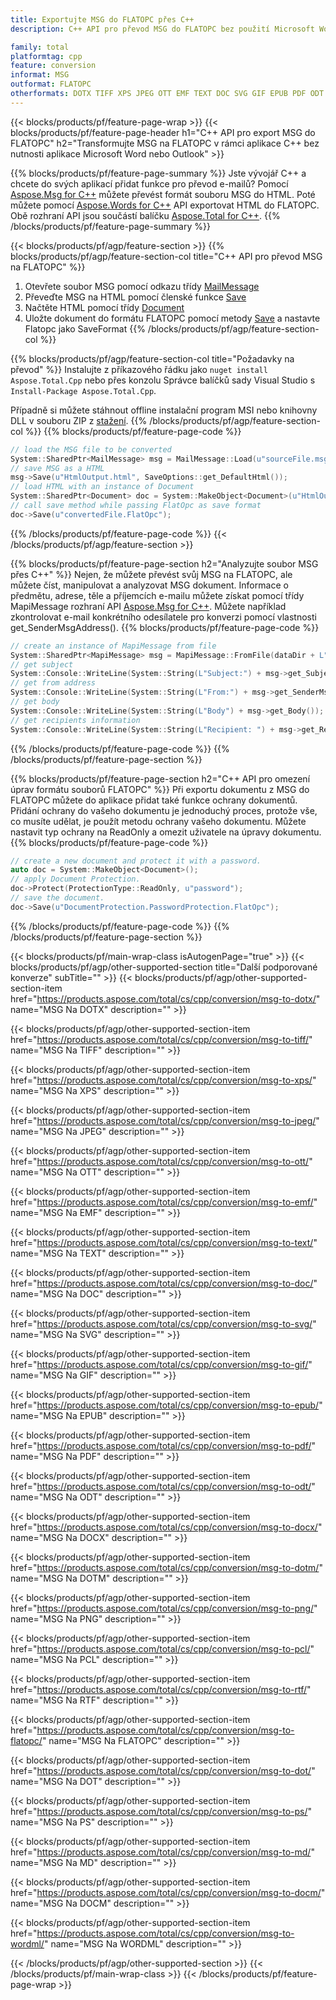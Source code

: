 ```yaml
---
title: Exportujte MSG do FLATOPC přes C++
description: C++ API pro převod MSG do FLATOPC bez použití Microsoft Word nebo Outlook

family: total
platformtag: cpp
feature: conversion
informat: MSG
outformat: FLATOPC
otherformats: DOTX TIFF XPS JPEG OTT EMF TEXT DOC SVG GIF EPUB PDF ODT DOCX DOTM PNG PCL RTF BMP DOT PS MD DOCM WORDML
---
```

{{< blocks/products/pf/feature-page-wrap >}}
{{< blocks/products/pf/feature-page-header h1="C++ API pro export MSG do FLATOPC" h2="Transformujte MSG na FLATOPC v rámci aplikace C++ bez nutnosti aplikace Microsoft Word nebo Outlook" >}}

{{% blocks/products/pf/feature-page-summary %}}
Jste vývojář C++ a chcete do svých aplikací přidat funkce pro převod e-mailů? Pomocí [Aspose.Msg for C++](https://products.aspose.com/msg/cpp/) můžete převést formát souboru MSG do HTML. Poté můžete pomocí [Aspose.Words for C++](https://products.aspose.com/words/cpp/) API exportovat HTML do FLATOPC. Obě rozhraní API jsou součástí balíčku [Aspose.Total for C++](https://products.aspose.com/total/cpp/). 
{{% /blocks/products/pf/feature-page-summary  %}}

{{< blocks/products/pf/agp/feature-section >}}
{{% blocks/products/pf/agp/feature-section-col title="C++ API pro převod MSG na FLATOPC" %}}
1. Otevřete soubor MSG pomocí odkazu třídy [MailMessage](https://reference.aspose.com/msg/cpp/class/aspose.msg.mail_message)
2. Převeďte MSG na HTML pomocí členské funkce [Save](https://reference.aspose.com/msg/cpp/class/aspose.msg.mail_message#a7e7c6b50c8db5a8bcc6934db02b4a786)
3. Načtěte HTML pomocí třídy [Document](https://reference.aspose.com/words/cpp/class/aspose.words.document)
4. Uložte dokument do formátu FLATOPC pomocí metody [Save](https://reference.aspose.com/words/cpp/class/aspose.words.document#save_string_saveformat) a nastavte Flatopc jako SaveFormat
{{% /blocks/products/pf/agp/feature-section-col %}}

{{% blocks/products/pf/agp/feature-section-col title="Požadavky na převod" %}}
Instalujte z příkazového řádku jako ```nuget install Aspose.Total.Cpp``` nebo přes konzolu Správce balíčků sady Visual Studio s ```Install-Package Aspose.Total.Cpp```.

Případně si můžete stáhnout offline instalační program MSI nebo knihovny DLL v souboru ZIP z [stažení](https://releases.aspose.comtotal/cpp).
{{% /blocks/products/pf/agp/feature-section-col %}}
{{% blocks/products/pf/feature-page-code %}}

```cpp
// load the MSG file to be converted
System::SharedPtr<MailMessage> msg = MailMessage::Load(u"sourceFile.msg");
// save MSG as a HTML 
msg->Save(u"HtmlOutput.html", SaveOptions::get_DefaultHtml());  
// load HTML with an instance of Document
System::SharedPtr<Document> doc = System::MakeObject<Document>(u"HtmlOutput.html");
// call save method while passing FlatOpc as save format
doc->Save(u"convertedFile.FlatOpc");
```


{{% /blocks/products/pf/feature-page-code %}}
{{< /blocks/products/pf/agp/feature-section >}}

{{% blocks/products/pf/feature-page-section  h2="Analyzujte soubor MSG přes C++" %}}
Nejen, že můžete převést svůj MSG na FLATOPC, ale můžete číst, manipulovat a analyzovat MSG dokument. Informace o předmětu, adrese, těle a příjemcích e-mailu můžete získat pomocí třídy MapiMessage rozhraní API [Aspose.Msg for C++](https://products.aspose.com/msg/cpp/). Můžete například zkontrolovat e-mail konkrétního odesílatele pro konverzi pomocí vlastnosti get_SenderMsgAddress().
{{% blocks/products/pf/feature-page-code %}}

```cpp
// create an instance of MapiMessage from file
System::SharedPtr<MapiMessage> msg = MapiMessage::FromFile(dataDir + L"message.msg");
// get subject
System::Console::WriteLine(System::String(L"Subject:") + msg->get_Subject());
// get from address
System::Console::WriteLine(System::String(L"From:") + msg->get_SenderMsgAddress());
// get body
System::Console::WriteLine(System::String(L"Body") + msg->get_Body());
// get recipients information
System::Console::WriteLine(System::String(L"Recipient: ") + msg->get_Recipients());
```

{{% /blocks/products/pf/feature-page-code  %}}
{{% /blocks/products/pf/feature-page-section %}}

{{% blocks/products/pf/feature-page-section  h2="C++ API pro omezení úprav formátu souborů FLATOPC" %}}
Při exportu dokumentu z MSG do FLATOPC můžete do aplikace přidat také funkce ochrany dokumentů. Přidání ochrany do vašeho dokumentu je jednoduchý proces, protože vše, co musíte udělat, je použít metodu ochrany vašeho dokumentu. Můžete nastavit typ ochrany na ReadOnly a omezit uživatele na úpravy dokumentu.
{{% blocks/products/pf/feature-page-code %}}

```cpp
// create a new document and protect it with a password.
auto doc = System::MakeObject<Document>();
// apply Document Protection.
doc->Protect(ProtectionType::ReadOnly, u"password");
// save the document.
doc->Save(u"DocumentProtection.PasswordProtection.FlatOpc");
```

{{% /blocks/products/pf/feature-page-code  %}}
{{% /blocks/products/pf/feature-page-section %}}

{{< blocks/products/pf/main-wrap-class isAutogenPage="true" >}}
{{< blocks/products/pf/agp/other-supported-section title="Další podporované konverze" subTitle="" >}}
{{< blocks/products/pf/agp/other-supported-section-item href="https://products.aspose.com/total/cs/cpp/conversion/msg-to-dotx/" name="MSG Na DOTX" description="" >}}

{{< blocks/products/pf/agp/other-supported-section-item href="https://products.aspose.com/total/cs/cpp/conversion/msg-to-tiff/" name="MSG Na TIFF" description="" >}}

{{< blocks/products/pf/agp/other-supported-section-item href="https://products.aspose.com/total/cs/cpp/conversion/msg-to-xps/" name="MSG Na XPS" description="" >}}

{{< blocks/products/pf/agp/other-supported-section-item href="https://products.aspose.com/total/cs/cpp/conversion/msg-to-jpeg/" name="MSG Na JPEG" description="" >}}

{{< blocks/products/pf/agp/other-supported-section-item href="https://products.aspose.com/total/cs/cpp/conversion/msg-to-ott/" name="MSG Na OTT" description="" >}}

{{< blocks/products/pf/agp/other-supported-section-item href="https://products.aspose.com/total/cs/cpp/conversion/msg-to-emf/" name="MSG Na EMF" description="" >}}

{{< blocks/products/pf/agp/other-supported-section-item href="https://products.aspose.com/total/cs/cpp/conversion/msg-to-text/" name="MSG Na TEXT" description="" >}}

{{< blocks/products/pf/agp/other-supported-section-item href="https://products.aspose.com/total/cs/cpp/conversion/msg-to-doc/" name="MSG Na DOC" description="" >}}

{{< blocks/products/pf/agp/other-supported-section-item href="https://products.aspose.com/total/cs/cpp/conversion/msg-to-svg/" name="MSG Na SVG" description="" >}}

{{< blocks/products/pf/agp/other-supported-section-item href="https://products.aspose.com/total/cs/cpp/conversion/msg-to-gif/" name="MSG Na GIF" description="" >}}

{{< blocks/products/pf/agp/other-supported-section-item href="https://products.aspose.com/total/cs/cpp/conversion/msg-to-epub/" name="MSG Na EPUB" description="" >}}

{{< blocks/products/pf/agp/other-supported-section-item href="https://products.aspose.com/total/cs/cpp/conversion/msg-to-pdf/" name="MSG Na PDF" description="" >}}

{{< blocks/products/pf/agp/other-supported-section-item href="https://products.aspose.com/total/cs/cpp/conversion/msg-to-odt/" name="MSG Na ODT" description="" >}}

{{< blocks/products/pf/agp/other-supported-section-item href="https://products.aspose.com/total/cs/cpp/conversion/msg-to-docx/" name="MSG Na DOCX" description="" >}}

{{< blocks/products/pf/agp/other-supported-section-item href="https://products.aspose.com/total/cs/cpp/conversion/msg-to-dotm/" name="MSG Na DOTM" description="" >}}

{{< blocks/products/pf/agp/other-supported-section-item href="https://products.aspose.com/total/cs/cpp/conversion/msg-to-png/" name="MSG Na PNG" description="" >}}

{{< blocks/products/pf/agp/other-supported-section-item href="https://products.aspose.com/total/cs/cpp/conversion/msg-to-pcl/" name="MSG Na PCL" description="" >}}

{{< blocks/products/pf/agp/other-supported-section-item href="https://products.aspose.com/total/cs/cpp/conversion/msg-to-rtf/" name="MSG Na RTF" description="" >}}

{{< blocks/products/pf/agp/other-supported-section-item href="https://products.aspose.com/total/cs/cpp/conversion/msg-to-flatopc/" name="MSG Na FLATOPC" description="" >}}

{{< blocks/products/pf/agp/other-supported-section-item href="https://products.aspose.com/total/cs/cpp/conversion/msg-to-dot/" name="MSG Na DOT" description="" >}}

{{< blocks/products/pf/agp/other-supported-section-item href="https://products.aspose.com/total/cs/cpp/conversion/msg-to-ps/" name="MSG Na PS" description="" >}}

{{< blocks/products/pf/agp/other-supported-section-item href="https://products.aspose.com/total/cs/cpp/conversion/msg-to-md/" name="MSG Na MD" description="" >}}

{{< blocks/products/pf/agp/other-supported-section-item href="https://products.aspose.com/total/cs/cpp/conversion/msg-to-docm/" name="MSG Na DOCM" description="" >}}

{{< blocks/products/pf/agp/other-supported-section-item href="https://products.aspose.com/total/cs/cpp/conversion/msg-to-wordml/" name="MSG Na WORDML" description="" >}}


{{< /blocks/products/pf/agp/other-supported-section >}}
{{< /blocks/products/pf/main-wrap-class >}}
{{< /blocks/products/pf/feature-page-wrap >}}